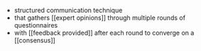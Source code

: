- structured communication technique
- that gathers [[expert opinions]] through multiple rounds of questionnaires
- with [[feedback provided]] after each round to converge on a [[consensus]]